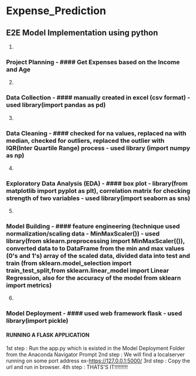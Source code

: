 # Expense_Prediction
## E2E Model Implementation using python
1)
### Project Planning - #### Get Expenses based on the Income and Age
2)
### Data Collection - #### manually created in excel (csv format) - used library(import pandas as pd)
3)
### Data Cleaning - #### checked for na values, replaced na with median, checked for outliers, replaced the outlier with IQR(Inter Quartile Range) process - used library (import numpy as np)
4)
### Exploratory Data Analysis (EDA) - #### box plot - library(from matplotlib import pyplot as plt), correlation matrix for checking strength of two variables - used library(import seaborn as sns)
5)
### Model Building - #### feature engineering (technique used normalization/scaling data - MinMaxScaler()) - used library(from sklearn.preprocessing import MinMaxScaler(()), converted data to to DataFrame from the min and max values (0's and 1's) array of the scaled data, divided data into test and train (from sklearn.model_selection import train_test_split,from sklearn.linear_model import Linear Regression, also for the accuracy of the model from sklearn import metrics)
6)
### Model Deployment - #### used web framework flask - used library(import pickle)

#### RUNNING A FLASK APPLICATION
1st step :  Run the app.py which is existed in the Model Deployment Folder from the Anaconda Navigator Prompt
2nd step :  We will find a localserver running on some port address ex-https://127.0.0.1:5000/
3rd step :  Copy the url and run in browser.
4th step :  THATS'S IT!!!!!!!!!
